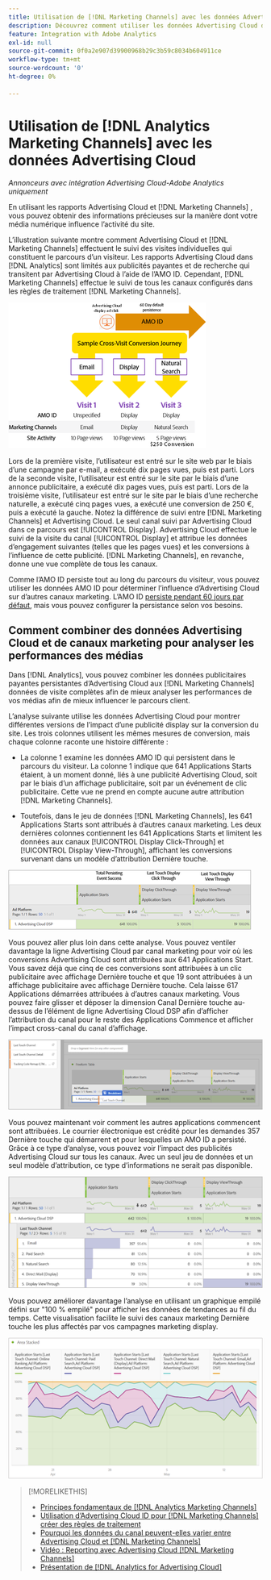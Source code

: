 ```yaml
---
title: Utilisation de [!DNL Marketing Channels] avec les données Advertising Cloud
description: Découvrez comment utiliser les données Advertising Cloud dans  [!DNL Analytics Marketing Channels].
feature: Integration with Adobe Analytics
exl-id: null
source-git-commit: 0f0a2e907d39900968b29c3b59c8034b604911ce
workflow-type: tm+mt
source-wordcount: '0'
ht-degree: 0%

---
```


# Utilisation de [!DNL Analytics Marketing Channels] avec les données Advertising Cloud

*Annonceurs avec intégration Advertising Cloud-Adobe Analytics uniquement*

En utilisant les rapports Advertising Cloud et [!DNL Marketing Channels] , vous pouvez obtenir des informations précieuses sur la manière dont votre média numérique influence l’activité du site.

<!-- from video: By using Marketing Channels with your Advertising Cloud data, you can get a more holistic view of how your advertising efforts are affecting site behavior. In particular, you can see the value of your view-through and click-through data, and how your advertising assists or is assisted by other channels. -->

L’illustration suivante montre comment Advertising Cloud et [!DNL Marketing Channels] effectuent le suivi des visites individuelles qui constituent le parcours d’un visiteur. Les rapports Advertising Cloud dans [!DNL Analytics] sont limités aux publicités payantes et de recherche qui transitent par Advertising Cloud à l’aide de l’AMO ID. Cependant, [!DNL Marketing Channels] effectue le suivi de tous les canaux configurés dans les règles de traitement [!DNL Marketing Channels].

![Comment Advertising Cloud et  [!DNL Marketing Channels] effectuer le suivi des visites individuelles dans le parcours d’un visiteur](/help/integrations/assets/a4adc-mc-sample-journey2.png)

Lors de la première visite, l’utilisateur est entré sur le site web par le biais d’une campagne par e-mail, a exécuté dix pages vues, puis est parti. Lors de la seconde visite, l’utilisateur est entré sur le site par le biais d’une annonce publicitaire, a exécuté dix pages vues, puis est parti. Lors de la troisième visite, l’utilisateur est entré sur le site par le biais d’une recherche naturelle, a exécuté cinq pages vues, a exécuté une conversion de 250 €, puis a exécuté la gauche. Notez la différence de suivi entre [!DNL Marketing Channels] et Advertising Cloud. Le seul canal suivi par Advertising Cloud dans ce parcours est [!UICONTROL Display]. Advertising Cloud effectue le suivi de la visite du canal [!UICONTROL Display] et attribue les données d’engagement suivantes (telles que les pages vues) et les conversions à l’influence de cette publicité. [!DNL Marketing Channels], en revanche, donne une vue complète de tous les canaux.

Comme l’AMO ID persiste tout au long du parcours du visiteur, vous pouvez utiliser les données AMO ID pour déterminer l’influence d’Advertising Cloud sur d’autres canaux marketing. L’AMO ID [persiste pendant 60 jours par défaut](/help/integrations/analytics/overview.md), mais vous pouvez configurer la persistance selon vos besoins.

## Comment combiner des données Advertising Cloud et de canaux marketing pour analyser les performances des médias

Dans [!DNL Analytics], vous pouvez combiner les données publicitaires payantes persistantes d’Advertising Cloud aux [!DNL Marketing Channels] données de visite complètes afin de mieux analyser les performances de vos médias afin de mieux influencer le parcours client.

L’analyse suivante utilise les données Advertising Cloud pour montrer différentes versions de l’impact d’une publicité display sur la conversion du site. Les trois colonnes utilisent les mêmes mesures de conversion, mais chaque colonne raconte une histoire différente :

* La colonne 1 examine les données AMO ID qui persistent dans le parcours du visiteur. La colonne 1 indique que 641 Applications Starts étaient, à un moment donné, liés à une publicité Advertising Cloud, soit par le biais d’un affichage publicitaire, soit par un événement de clic publicitaire. Cette vue ne prend en compte aucune autre attribution [!DNL Marketing Channels].

* Toutefois, dans le jeu de données [!DNL Marketing Channels], les 641 Applications Starts sont attribués à d’autres canaux marketing. Les deux dernières colonnes contiennent les 641 Applications Starts et limitent les données aux canaux [!UICONTROL Display Click-Through] et [!UICONTROL Display View-Through], affichant les conversions survenant dans un modèle d’attribution Dernière touche.

![exemple d’impact d’une publicité display sur la conversion d’un site](/help/integrations/assets/a4adc-mc-display-impact.png)

Vous pouvez aller plus loin dans cette analyse. Vous pouvez ventiler davantage la ligne Advertising Cloud par canal marketing pour voir où les conversions Advertising Cloud sont attribuées aux 641 Applications Start. Vous savez déjà que cinq de ces conversions sont attribuées à un clic publicitaire avec affichage Dernière touche et que 19 sont attribuées à un affichage publicitaire avec affichage Dernière touche. Cela laisse 617 Applications démarrées attribuées à d’autres canaux marketing. Vous pouvez faire glisser et déposer la dimension Canal Dernière touche au-dessus de l’élément de ligne Advertising Cloud DSP afin d’afficher l’attribution du canal pour le reste des Applications Commence et afficher l’impact cross-canal du canal d’affichage.

![Comment ajouter la dimension Canal Dernière touche](/help/integrations/assets/a4adc-mc-display-impact-ltc.png)

Vous pouvez maintenant voir comment les autres applications commencent sont attribuées. Le courrier électronique est crédité pour les demandes 357 Dernière touche qui démarrent et pour lesquelles un AMO ID a persisté. Grâce à ce type d’analyse, vous pouvez voir l’impact des publicités Advertising Cloud sur tous les canaux. Avec un seul jeu de données et un seul modèle d’attribution, ce type d’informations ne serait pas disponible.

![exemple de l’impact cross-canal des canaux d’affichage](/help/integrations/assets/a4adc-mc-display-impact-x-channel.png)

Vous pouvez améliorer davantage l’analyse en utilisant un graphique empilé défini sur &quot;100 % empilé&quot; pour afficher les données de tendances au fil du temps. Cette visualisation facilite le suivi des canaux marketing Dernière touche les plus affectés par vos campagnes marketing display.

![exemple de l’impact cross-canal de tendance des canaux d’affichage](/help/integrations/assets/a4adc-mc-display-impact-x-channel-trend.png)

>[!MORELIKETHIS]
>
>* [Principes fondamentaux de [!DNL Analytics Marketing Channels]](mc-overview.md)
>* [Utilisation d’Advertising Cloud ID pour  [!DNL Marketing Channels] créer des règles de traitement](mc-ids.md)
>* [Pourquoi les données du canal peuvent-elles varier entre Advertising Cloud et [!DNL Marketing Channels]](mc-data-variances.md)
>* [Vidéo : Reporting avec Advertising Cloud [!DNL Marketing Channels]](https://experienceleague.adobe.com/docs/advertising-cloud-learn/tutorials/analytics/analytics-reporting-a4adc.html)
>* [Présentation de [!DNL Analytics for Advertising Cloud]](/help/integrations/analytics/overview.md)

